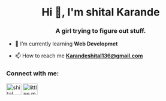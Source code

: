 <h1 align="center">Hi 👋, I'm shital Karande</h1>
<h3 align="center">A girl trying to figure out stuff.</h3>

- 🌱 I’m currently learning **Web Developmet**

- 📫 How to reach me **Karandeshital136@gmail.com**

<h3 align="left">Connect with me:</h3>
<p align="left">
<a href="https://fb.com/shital karande" target="blank"><img align="center" src="https://raw.githubusercontent.com/rahuldkjain/github-profile-readme-generator/master/src/images/icons/Social/facebook.svg" alt="shital karande" height="30" width="40" /></a>
<a href="https://instagram.com/littlee.messs" target="blank"><img align="center" src="https://raw.githubusercontent.com/rahuldkjain/github-profile-readme-generator/master/src/images/icons/Social/instagram.svg" alt="littlee.messs" height="30" width="40" /></a>
</p>
